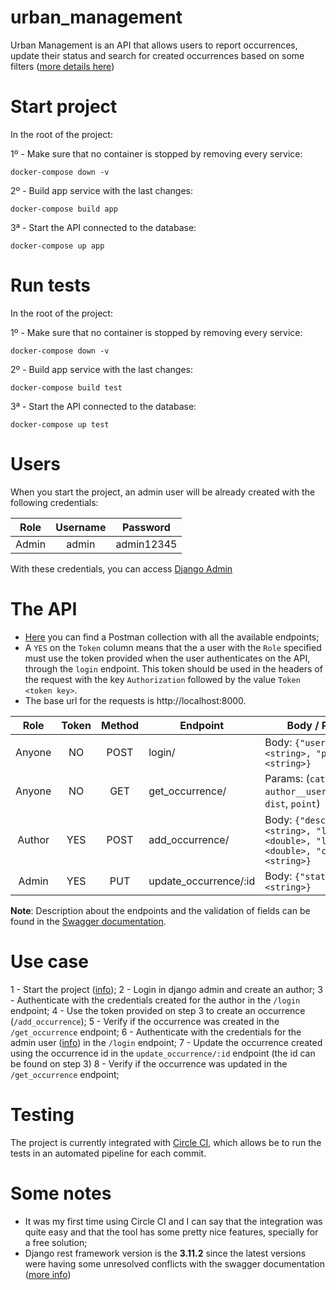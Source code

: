# urban_management
Urban Management is an API that allows users to report occurrences, update their status and search for created
occurrences based on some filters ([more details here](#the-api))

# Start project
In the root of the project:

1º - Make sure that no container is stopped by removing every service:
```shell
docker-compose down -v
```

2º - Build app service with the last changes:
```shell
docker-compose build app
```

3ª - Start the API connected to the database:
```shell
docker-compose up app
```

# Run tests
In the root of the project:

1º - Make sure that no container is stopped by removing every service:
```shell
docker-compose down -v
```

2º - Build app service with the last changes:
```shell
docker-compose build test
```

3ª - Start the API connected to the database:
```shell
docker-compose up test
```

# Users
When you start the project, an admin user will be already created with the following credentials:

Role    | Username | Password   |
:-----: | :------: | :--------: |
Admin   | admin    | admin12345 |

With these credentials, you can access [Django Admin](http://localhost:8000/admin) 

# The API
- [Here](https://www.getpostman.com/collections/fed832dd7554420136db) you can find a Postman collection with all the 
available endpoints;
- A `YES` on the `Token` column means that the a user with the `Role` specified must use the token provided when the
user authenticates on the API, through the `login` endpoint. This token should be used in the headers of the request
with the key `Authorization` followed by the value `Token <token key>`.
- The base url for the requests is http://localhost:8000.

| Role   | Token  | Method  | Endpoint              | Body / Params                                                                                   |
|:------:|:------:|:-------:|-----------------------|-------------------------------------------------------------------------------------------------|
| Anyone | NO     | POST    | login/                | Body: `{"username":<string>, "password":<string>}`                                              |
| Anyone | NO     | GET     | get_occurrence/       | Params: (`category`, `author__user__username`, `dist`, `point`)                                 |
| Author | YES    | POST    | add_occurrence/       | Body: `{"description":<string>, "latitude":<double>, "longitude":<double>, "category":<string>}`|
| Admin  | YES    | PUT     | update_occurrence/:id | Body: `{"status":<string>}`                                                                     |

**Note**: Description about the endpoints and the validation of fields can be found in the 
[Swagger documentation](http://localhost:8000/docs/).

# Use case
1 - Start the project ([info](#start-project));
2 - Login in django admin and create an author;
3 - Authenticate with the credentials created for the author in the `/login` endpoint;
4 - Use the token provided on step 3 to create an occurrence (`/add_occurrence`);
5 - Verify if the occurrence was created in the `/get_occurrence` endpoint;
6 - Authenticate with the credentials for the admin user ([info](#users)) in the `/login` endpoint;
7 - Update the occurrence created using the occurrence id in the `update_occurrence/:id` endpoint (the id can be found
on step 3)
8 - Verify if the occurrence was updated in the `/get_occurrence` endpoint;

# Testing

The project is currently integrated with [Circle CI](https://circleci.com/), which allows be to run the tests in an 
automated pipeline for each commit.

# Some notes
- It was my first time using Circle CI and I can say that the integration was quite easy and that the tool has some
pretty nice features, specially for a free solution;
- Django rest framework version is the **3.11.2** since the latest versions were having some unresolved conflicts with
the swagger documentation ([more info](https://github.com/encode/django-rest-framework/issues/7555))
